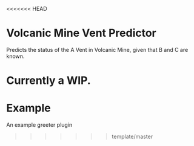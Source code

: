 <<<<<<< HEAD
# Volcanic Mine Vent Predictor

Predicts the status of the A Vent in Volcanic Mine, given that B and C are
known.

Currently a WIP.
=======
# Example
An example greeter plugin
>>>>>>> template/master
